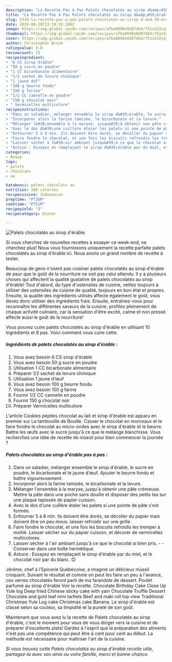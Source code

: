 ```yaml
---
description: "La Recette Pas à Pas Palets chocolatés au sirop d&amp;#39;érable"
title: "La Recette Pas à Pas Palets chocolatés au sirop d&amp;#39;érable"
slug: 5310-la-recette-pas-a-pas-palets-chocolates-au-sirop-d-and-39-erable
date: 2020-08-28T23:19:19.208Z
image: https://img-global.cpcdn.com/recipes/afba8898e8d87db4/751x532cq70/palets-chocolates-au-sirop-derable-photo-principale-de-la-recette.jpg
thumbnail: https://img-global.cpcdn.com/recipes/afba8898e8d87db4/751x532cq70/palets-chocolates-au-sirop-derable-photo-principale-de-la-recette.jpg
cover: https://img-global.cpcdn.com/recipes/afba8898e8d87db4/751x532cq70/palets-chocolates-au-sirop-derable-photo-principale-de-la-recette.jpg
author: Christopher Brock
ratingvalue: 3.8
reviewcount: 15
recipeingredient:
- "6 CS sirop drable"
- "50 g sucre en poudre"
- "1 CC bicarbonate alimentaire"
- "1/2 sachet de levure chimique"
- "1 jaune duf"
- "100 g beurre fondu"
- "150 g farine"
- "1/2 CC cannelle en poudre"
- "150 g chocolat noir"
- " Vermicelles multicolore"
recipeinstructions:
- "Dans un saladier, mélanger ensemble le sirop d&#39;érable, le sucre en poudre, le bicarbonate et le jaune d’œuf. Ajouter le beurre fondu et battre vigoureusement."
- "Incorporer alors la farine tamisée, le bicarbonate et la levure."
- "Mélanger l&#39;ensemble à la maryse, jusqu&#39;à obtenir une pâte crémeuse. Mettre la pâte dans une poche sans douille et disposer des petits tas sur une plaque tapissée de papier cuisson."
- "Avec le dos d&#39;une cuillère étaler les palets si une pointe de pâte s&#39;est formée."
- "Enfourner 5 à 8 min. Ils doivent être dorés, se décoller du papier mais doivent être un peu mous. laisser refroidir sur une grille."
- "Faire fondre le chocolat, et une fois les biscuits refroidis les tremper à moitié. Laisser sécher sur du papier cuisson, et décorer de vermicelles multicolores."
- "Laisser sécher à l&#39;air ambiant jusqu&#39;à ce que le chocolat ai bien pris.  Conserver dans une boîte hermétique."
- "Astuce : Essayez en remplaçant le sirop d&#39;érable par du miel, et le chocolat noir par du blanc. 😊"
categories:
- Resep
tags:
- palets
- chocolats
- au

katakunci: palets chocolats au 
nutrition: 260 calories
recipecuisine: Indonesian
preptime: "PT26M"
cooktime: "PT51M"
recipeyield: "3"
recipecategory: Dinner

---
```



![Palets chocolatés au sirop d&#39;érable](https://img-global.cpcdn.com/recipes/afba8898e8d87db4/751x532cq70/palets-chocolates-au-sirop-derable-photo-principale-de-la-recette.jpg)

Si vous cherchez de nouvelles recettes à essayer ce week-end, ne cherchez plus! Nous vous fournissons uniquement la recette parfaite palets chocolatés au sirop d&#39;érable ici. Nous avons un grand nombre de recette à tester.

Beaucoup de gens n'osent pas cuisiner palets chocolatés au sirop d&#39;érable de peur que le goût de la nourriture ne soit pas celui attendu. Il y a plusieurs choses qui affectent la qualité gustative de palets chocolatés au sirop d&#39;érable! Tout d'abord, du type d'ustensiles de cuisine, veillez toujours à utiliser des ustensiles de cuisine de qualité, toujours en bon état et propres. Ensuite, la qualité des ingrédients utilisés affecte également le goût, vous devez donc utiliser des ingrédients frais. Ensuite, entraînez-vous pour reconnaître les différentes saveurs de la cuisine, profitez pleinement de chaque activité culinaire, car la sensation d'être excité, calme et non pressé affecte aussi le goût de la nourriture!

<!--inarticleads1-->

Vous pouvez cuire palets chocolatés au sirop d&#39;érable en utilisant 10 Ingrédients et 8 pas. Voici comment vous cuire cette.

##### Ingrédients de palets chocolatés au sirop d&#39;érable :

1. Vous avez besoin 6 CS sirop d&#39;érable
1. Vous avez besoin 50 g sucre en poudre
1. Utilisation 1 CC bicarbonate alimentaire
1. Préparer 1/2 sachet de levure chimique
1. Utilisation 1 jaune d’œuf
1. Vous avez besoin 100 g beurre fondu
1. Vous avez besoin 150 g farine
1. Fournir 1/2 CC cannelle en poudre
1. Fournir 150 g chocolat noir
1. Préparer  Vermicelles multicolore


L&#39;article Cookies pépites chocolat au lait et sirop d&#39;érable est apparu en premier sur La tambouille de Bouille. Casser le chocolat en morceaux et le faire fondre le chocolat au micro-ondes avec le sirop d&#39;érable et le beurre. Battre les œufs avec le sucre jusqu&#39;à ce que le mélange blanchisse. Vous recherchez une idée de recette de müesli pour bien commencer la journée ? 

<!--inarticleads2-->

##### Palets chocolatés au sirop d&#39;érable pas à pas :

1. Dans un saladier, mélanger ensemble le sirop d&#39;érable, le sucre en poudre, le bicarbonate et le jaune d’œuf. Ajouter le beurre fondu et battre vigoureusement.
1. Incorporer alors la farine tamisée, le bicarbonate et la levure.
1. Mélanger l&#39;ensemble à la maryse, jusqu&#39;à obtenir une pâte crémeuse. Mettre la pâte dans une poche sans douille et disposer des petits tas sur une plaque tapissée de papier cuisson.
1. Avec le dos d&#39;une cuillère étaler les palets si une pointe de pâte s&#39;est formée.
1. Enfourner 5 à 8 min. Ils doivent être dorés, se décoller du papier mais doivent être un peu mous. laisser refroidir sur une grille.
1. Faire fondre le chocolat, et une fois les biscuits refroidis les tremper à moitié. Laisser sécher sur du papier cuisson, et décorer de vermicelles multicolores.
1. Laisser sécher à l&#39;air ambiant jusqu&#39;à ce que le chocolat ai bien pris. -  - Conserver dans une boîte hermétique.
1. Astuce : Essayez en remplaçant le sirop d&#39;érable par du miel, et le chocolat noir par du blanc. 😊


Jérôme, chef à l&#39;Epicerie Québécoise, a imaginé un délicieux müesli croquant. Suivant le résultat et comme on peut les faire un peu à l&#39;avance, ces verres chocolatés feront parti de ma farandole de dessert. Poulet parfumé au sirop d&#39;érable Voir la recette. Chocolate Birthday Cake Close Up Yule log Deep fried Chinese sticky cake with yam Chocolate Truffle Dessert Chocolate and gold leaf mini tartlets Beef and maki roll top view Traditional Christmas Yule Log cake Christmas cake Banana. Le sirop d&#39;érable est classé selon sa couleur, sa limpidité et la pureté de son goût. 

<!--inarticleads1-->

<p>
Maintenant que vous avez lu la recette de Palets chocolatés au sirop d&#39;érable, c'est le moment pour vous de vous diriger vers la cuisine et de préparer d'excellents plats! Gardez à l'esprit que la préparation des aliments n'est pas une compétence qui peut être à cent pour cent au début. La méthode est nécessaire pour maîtriser l'art de la cuisine.
</p>

<p>
<i>Si vous trouvez cette Palets chocolatés au sirop d&#39;érable recette utile, partagez-la avec vos amis ou votre famille, merci et bonne chance.</i>
</p>
